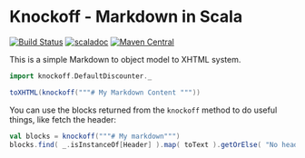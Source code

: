 # Knockoff - Markdown in Scala

[![Build Status](https://travis-ci.com/foundweekends/knockoff.svg?branch=master)](https://travis-ci.com/foundweekends/knockoff)
[![scaladoc](http://javadoc-badge.appspot.com/org.foundweekends/knockoff_2.12.svg?label=scaladoc)](http://javadoc-badge.appspot.com/org.foundweekends/knockoff_2.12/knockoff/index.html?javadocio=true)
[![Maven Central](https://maven-badges.herokuapp.com/maven-central/org.foundweekends/knockoff_2.12/badge.svg)](https://maven-badges.herokuapp.com/maven-central/org.foundweekends/knockoff_2.12)


This is a simple Markdown to object model to XHTML system.

```scala
import knockoff.DefaultDiscounter._

toXHTML(knockoff("""# My Markdown Content """))
```

You can use the blocks returned from the `knockoff` method to do useful things, like fetch the header:

```scala
val blocks = knockoff("""# My markdown""")
blocks.find( _.isInstanceOf[Header] ).map( toText ).getOrElse( "No header" )
```
